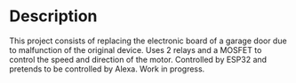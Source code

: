 # Description
This project consists of replacing the electronic board of a garage door due to malfunction of the original device. Uses 2 relays and a MOSFET to control the speed and direction of the motor.
Controlled by ESP32 and pretends to be controlled by Alexa.
Work in progress.
